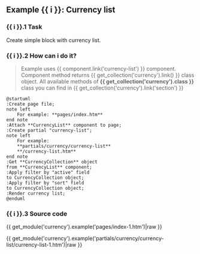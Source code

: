 ## Example {{ i }}: Currency list

### {{ i }}.1 Task

Create simple block with currency list.

### {{ i }}.2 How can i do it?

> Example uses {{ component.link('currency-list') }} component.
Component method returns {{ get_collection('currency').link() }} class object.
All available methods of **{{ get_collection('currency').class }}** class you can find in {{ get_collection('currency').link('section') }}

```plantuml
@startuml
:Create page file;
note left
    For example: **pages/index.htm**
end note
:Attach **CurrencyList** component to page;
:Create partial "currency-list";
note left
    For example:
    **partials/currency/currency-list**
    **/currency-list.htm**
end note
:Get **CurrencyCollection** object
from **CurrencyList** component;
:Apply filter by "active" field
to CurrencyCollection object;
:Apply filter by "sort" field
to CurrencyCollection object;
:Render currency list;
@enduml
```

### {{ i }}.3 Source code

{{ get_module('currency').example('pages/index-1.htm')|raw }}

{{ get_module('currency').example('partials/currency/currency-list/currency-list-1.htm')|raw }}
